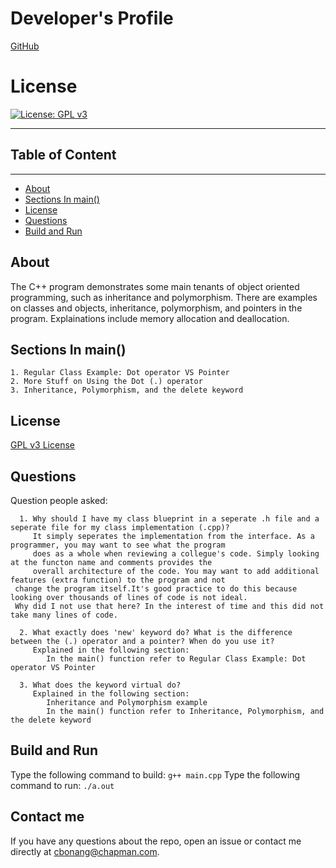 # Developer's Profile
[GitHub](https://github.com/cbonang80)
# License 
[![License: GPL v3](https://img.shields.io/badge/License-GPLv3-blue.svg)](https://www.gnu.org/licenses/gpl-3.0)

------------------
## Table of Content
-------------------
* [About](#about)
* [Sections In main()](#section)
* [License](#license) 
* [Questions](#questions)
* [Build and Run](#tests)

## About
The C++ program demonstrates some main tenants of object oriented programming, 
such as inheritance and polymorphism. There are examples on classes and objects, inheritance,
polymorphism, and pointers in the program. Explainations include memory 
allocation and deallocation. 


## Sections In main()  
    1. Regular Class Example: Dot operator VS Pointer
    2. More Stuff on Using the Dot (.) operator
    3. Inheritance, Polymorphism, and the delete keyword

## License 
[GPL v3 License](https://www.gnu.org/licenses/gpl-3.0)

## Questions  
Question people asked:

      1. Why should I have my class blueprint in a seperate .h file and a seperate file for my class implementation (.cpp)?
         It simply seperates the implementation from the interface. As a programmer, you may want to see what the program 
         does as a whole when reviewing a collegue's code. Simply looking at the functon name and comments provides the 
         overall architecture of the code. You may want to add additional features (extra function) to the program and not
	 change the program itself.It's good practice to do this because looking over thousands of lines of code is not ideal. 
	 Why did I not use that here? In the interest of time and this did not take many lines of code.

      2. What exactly does 'new' keyword do? What is the difference between the (.) operator and a pointer? When do you use it?
	     Explained in the following section:
		    In the main() function refer to Regular Class Example: Dot operator VS Pointer

	  3. What does the keyword virtual do? 
	     Explained in the following section: 
		    Inheritance and Polymorphism example
			In the main() function refer to Inheritance, Polymorphism, and the delete keyword

## Build and Run
Type the following command to build: 
`g++ main.cpp`
Type the following command to run: 
`./a.out`


## Contact me
If you have any questions about the repo, open an issue or contact me directly
at cbonang@chapman.com. 
        
